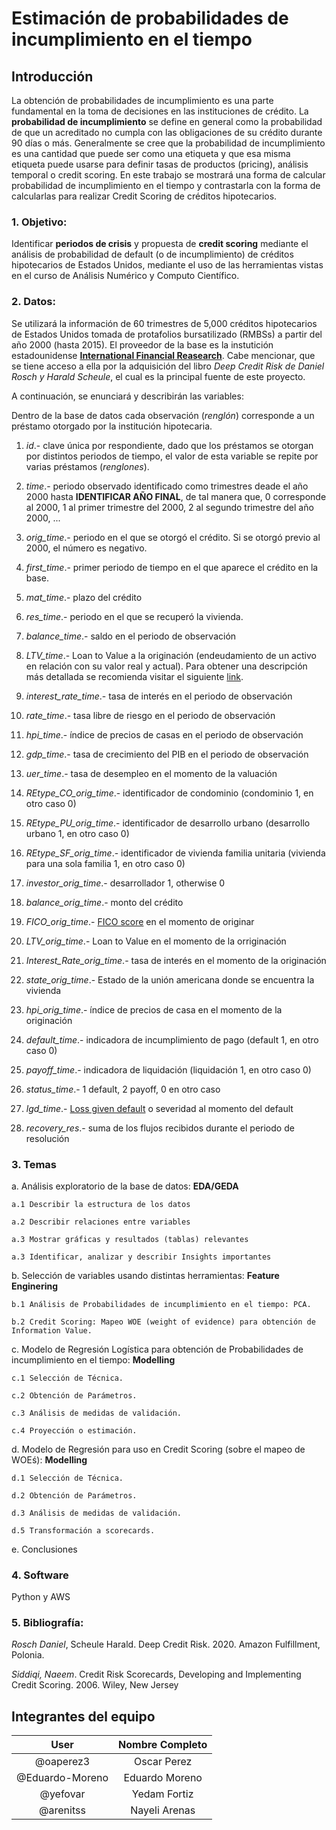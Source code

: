 # Estimación de probabilidades de incumplimiento en el tiempo

## Introducción

La obtención de probabilidades de incumplimiento es una parte fundamental en la toma de decisiones en las instituciones de crédito. La **probabilidad de incumplimiento** se define en general como la probabilidad de que un acreditado no cumpla con las obligaciones de su crédito durante 90 días o más. Generalmente se cree que la probabilidad de incumplimiento es una cantidad que puede ser como una etiqueta y que esa misma etiqueta puede usarse para definir tasas de productos (pricing), análisis temporal o credit scoring. En este trabajo se mostrará una forma de calcular probabilidad de incumplimiento en el tiempo y contrastarla con la forma de calcularlas para realizar Credit Scoring de créditos hipotecarios.




### 1. Objetivo:

Identificar **periodos de crisis** y propuesta de **credit scoring** mediante el análisis de probabilidad de default (o de incumplimiento) de créditos hipotecarios de Estados Unidos, mediante el uso de las herramientas vistas en el curso de Análisis Numérico y Computo Científico.



### 2. Datos:

Se utilizará la información de 60 trimestres de 5,000 créditos hipotecarios de Estados Unidos tomada de protafolios bursatilizado (RMBSs) a partir del año 2000 (hasta 2015). El proveedor de la base es la instutición estadounidense [**International Financial Reasearch**](www.internationalfinancialreaserch.org). Cabe mencionar, que se  tiene acceso a ella por la adquisición del libro *Deep Credit Risk de Daniel Rosch y Harald Scheule*, el cual es la principal fuente de este proyecto.

A continuación, se enunciará y describirán las variables:

Dentro de la base de datos cada observación (*renglón*) corresponde a un préstamo otorgado por la institución hipotecaria.

1. *id*.- clave única por respondiente, dado que los préstamos se otorgan por distintos periodos de tiempo, el valor de esta variable se repite por varias préstamos (*renglones*).

1. *time*.- periodo observado identificado como trimestres deade el año 2000 hasta **IDENTIFICAR AÑO FINAL**, de tal manera que, 0 corresponde al 2000, 1 al primer trimestre del 2000, 2 al segundo trimestre del año 2000, ...

1. *orig_time*.- periodo en el que se otorgó el crédito. Si se otorgó previo al 2000, el número es negativo.

1. *first_time*.- primer periodo de tiempo en el que aparece el crédito en la base.

1. *mat_time*.- plazo del crédito	

1. *res_time*.- periodo en el que se recuperó la vivienda.

1. *balance_time*.- saldo en el periodo de observación

1. *LTV_time*.- Loan to Value a la originación (endeudamiento de un activo en relación con su valor real y actual). Para obtener una descripción más detallada se recomienda visitar el siguiente [link](https://www.ilpabogados.com/que-es-el-loan-to-value-ltv-y-por-que-es-relevante/).

1. *interest_rate_time*.- tasa de interés en el periodo de observación

1. *rate_time*.- tasa libre de riesgo en el periodo de observación

1. *hpi_time*.- índice de precios de casas en el periodo de observación

1. *gdp_time*.- tasa de crecimiento del PIB en el periodo de observación

1. *uer_time*.- tasa de desempleo en el momento de la valuación

1. *REtype_CO_orig_time*.- identificador de condominio (condominio 1, en otro caso 0)

1. *REtype_PU_orig_time*.- identificador de desarrollo urbano (desarrollo urbano 1, en otro caso 0)

1. *REtype_SF_orig_time*.- identificador de vivienda familia unitaria (vivienda para una sola familia 1, en otro caso 0)

1. *investor_orig_time*.- desarrollador 1, otherwise 0

1. *balance_orig_time*.- monto del crédito

1. *FICO_orig_time*.- [FICO score](https://www.ficoscore.com/ficoscore/pdf/Understanding-FICO-Scores-SPANISH.pdf) en el momento de originar

1. *LTV_orig_time*.- Loan to Value en el momento de la orriginación

1. *Interest_Rate_orig_time*.- tasa de interés en el momento de la originación

1. *state_orig_time*.- Estado de la unión americana donde se encuentra la vivienda

1. *hpi_orig_time*.- índice de precios de casa en el momento de la originación

1. *default_time*.- indicadora de incumplimiento de pago (default 1, en otro caso 0)

1. *payoff_time*.- indicadora de liquidación (liquidación 1, en otro caso 0) 

1. *status_time*.- 1 default, 2 payoff, 0 en otro caso

1. *lgd_time*.- [Loss given default](https://www.investopedia.com/terms/l/lossgivendefault.asp#:~:text=Loss%20given%20default%20(LGD)%20is,at%20the%20time%20of%20default.) o severidad  al momento del default

1. *recovery_res*.- suma de los flujos recibidos durante el periodo de resolución


### 3. Temas

a. Análisis exploratorio de la base de datos: **EDA/GEDA**

	a.1 Describir la estructura de los datos
	
	a.2 Describir relaciones entre variables
	
	a.3 Mostrar gráficas y resultados (tablas) relevantes
	
	a.3 Identificar, analizar y describir Insights importantes


b. Selección de variables usando distintas herramientas: **Feature Enginering**
	
	b.1 Análisis de Probabilidades de incumplimiento en el tiempo: PCA.
	
	b.2 Credit Scoring: Mapeo WOE (weight of evidence) para obtención de Information Value.
	
c. Modelo de Regresión Logística para obtención de Probabilidades de incumplimiento en el tiempo: **Modelling**
	
	c.1 Selección de Técnica.
	
	c.2 Obtención de Parámetros.
	
	c.3 Análisis de medidas de validación.
	
	c.4 Proyección o estimación.
	
d. Modelo de Regresión para uso en Credit Scoring (sobre el mapeo de WOEś): **Modelling**
	
	d.1 Selección de Técnica.
	
	d.2 Obtención de Parámetros.
	
	d.3 Análisis de medidas de validación.
	
	d.5 Transformación a scorecards.
	
e. Conclusiones



### 4. Software
Python y AWS



### 5. Bibliografía:
*Rosch Daniel*, Scheule Harald. Deep Credit Risk. 2020. Amazon Fulfillment, Polonia.

*Siddiqi, Naeem*. Credit Risk Scorecards, Developing and Implementing Credit Scoring. 2006. Wiley, New Jersey 



## Integrantes del equipo

|User | Nombre Completo|
|:---:|:---:|
|@oaperez3|Oscar Perez|
|@Eduardo-Moreno|Eduardo Moreno|
|@yefovar|Yedam Fortiz|
|@arenitss|Nayeli Arenas|


